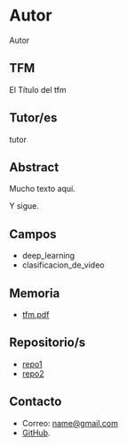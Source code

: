 # Autor

Autor

## TFM

El Título del tfm

## Tutor/es

tutor

## Abstract

Mucho texto aquí.

Y sigue.

## Campos

- deep_learning
- clasificacion_de_video

## Memoria

- [tfm.pdf](path-al-enlace)

## Repositorio/s

- [repo1](path1)
- [repo2](path1)

## Contacto

- Correo: name@gmail.com
- [GitHub](https://github.com/name).